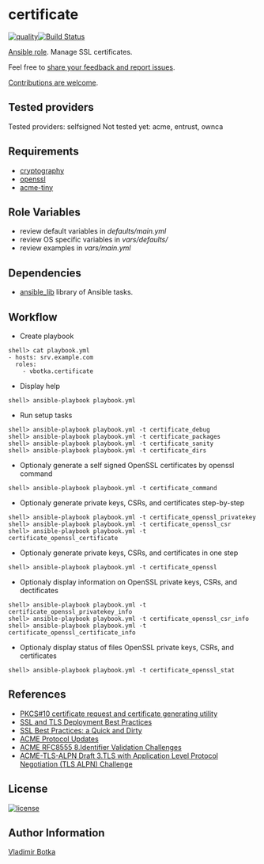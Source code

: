 # certificate

[![quality](https://img.shields.io/ansible/quality/27910)](https://galaxy.ansible.com/vbotka/certificate)[![Build Status](https://travis-ci.org/vbotka/ansible-certificate.svg?branch=master)](https://travis-ci.org/vbotka/ansible-certificate)

[Ansible role](https://galaxy.ansible.com/vbotka/certificate/). Manage SSL certificates.

Feel free to [share your feedback and report issues](https://github.com/vbotka/ansible-certificate/issues).

[Contributions are welcome](https://github.com/firstcontributions/first-contributions).


## Tested providers

Tested providers: selfsigned
Not tested yet: acme, entrust, ownca


## Requirements

- [cryptography](https://cryptography.io/en/latest/)
- [openssl](https://www.openssl.org/)
- [acme-tiny](https://pypi.org/project/acme-tiny/)


## Role Variables

- review default variables in *defaults/main.yml*
- review OS specific variables in *vars/defaults/*
- review examples in *vars/main.yml*


## Dependencies

- [ansible_lib](https://galaxy.ansible.com/vbotka/ansible_lib) library of Ansible tasks.


## Workflow

- Create playbook

```
shell> cat playbook.yml
- hosts: srv.example.com
  roles:
    - vbotka.certificate
```

- Display help

```
shell> ansible-playbook playbook.yml
```

- Run setup tasks

```
shell> ansible-playbook playbook.yml -t certificate_debug
shell> ansible-playbook playbook.yml -t certificate_packages
shell> ansible-playbook playbook.yml -t certificate_sanity
shell> ansible-playbook playbook.yml -t certificate_dirs
```

- Optionaly generate a self signed OpenSSL certificates by openssl command

```
shell> ansible-playbook playbook.yml -t certificate_command
```

- Optionaly generate private keys, CSRs, and certificates step-by-step

```
shell> ansible-playbook playbook.yml -t certificate_openssl_privatekey
shell> ansible-playbook playbook.yml -t certificate_openssl_csr
shell> ansible-playbook playbook.yml -t certificate_openssl_certificate
```

- Optionaly generate private keys, CSRs, and certificates in one step

```
shell> ansible-playbook playbook.yml -t certificate_openssl
```

- Optionaly display information on OpenSSL private keys, CSRs, and dectificates

```
shell> ansible-playbook playbook.yml -t certificate_openssl_privatekey_info
shell> ansible-playbook playbook.yml -t certificate_openssl_csr_info
shell> ansible-playbook playbook.yml -t certificate_openssl_certificate_info
```

- Optionaly display status of files OpenSSL private keys, CSRs, and certificates

```
shell> ansible-playbook playbook.yml -t certificate_openssl_stat
```


## References

- [PKCS#10 certificate request and certificate generating utility](https://www.openssl.org/docs/man1.0.2/apps/openssl-req.html)
- [SSL and TLS Deployment Best Practices](https://github.com/ssllabs/research/wiki/SSL-and-TLS-Deployment-Best-Practices)
- [SSL Best Practices: a Quick and Dirty](https://www.ssl.com/guide/ssl-best-practices-a-quick-and-dirty-guide/)
- [ACME Protocol Updates](https://letsencrypt.org/docs/acme-protocol-updates/)
- [ACME RFC8555 8.Identifier Validation Challenges](https://tools.ietf.org/html/rfc8555#section-8)
- [ACME-TLS-ALPN Draft 3.TLS with Application Level Protocol Negotiation (TLS ALPN) Challenge](https://tools.ietf.org/html/draft-ietf-acme-tls-alpn-05#section-3)


## License

[![license](https://img.shields.io/badge/license-BSD-red.svg)](https://www.freebsd.org/doc/en/articles/bsdl-gpl/article.html)


## Author Information

[Vladimir Botka](https://botka.link)
